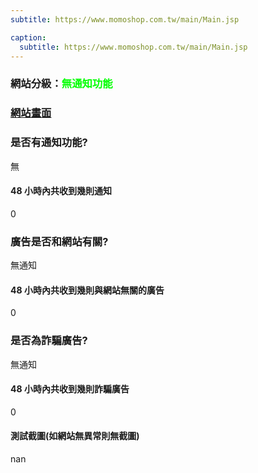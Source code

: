 ```yaml
---
subtitle: https://www.momoshop.com.tw/main/Main.jsp

caption:
  subtitle: https://www.momoshop.com.tw/main/Main.jsp
---
```


<h3>網站分級：<font color="#00FF00">無通知功能</font></h3>

### [網站畫面](https://www.momoshop.com.tw/main/Main.jsp)
### 是否有通知功能?
無

#### 48 小時內共收到幾則通知
0

### 廣告是否和網站有關?
無通知

#### 48 小時內共收到幾則與網站無關的廣告
0

### 是否為詐騙廣告?
無通知

#### 48 小時內共收到幾則詐騙廣告
0

#### 測試截圖(如網站無異常則無截圖)
nan

